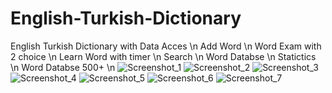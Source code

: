 # English-Turkish-Dictionary
English Turkish Dictionary with Data Acces \n
Add Word \n
Word Exam with 2 choice \n
Learn Word with timer \n 
Search \n
Word Databse \n
Statictics \n
Word Databse 500+ \n
![Screenshot_1](https://user-images.githubusercontent.com/51006791/58371358-52b4c780-7f19-11e9-94a1-d595fd365a89.png)
![Screenshot_2](https://user-images.githubusercontent.com/51006791/58371359-52b4c780-7f19-11e9-821a-a8a19e3b9670.png)
![Screenshot_3](https://user-images.githubusercontent.com/51006791/58371360-534d5e00-7f19-11e9-810a-dd4ad90f76e3.png)
![Screenshot_4](https://user-images.githubusercontent.com/51006791/58371361-53e5f480-7f19-11e9-8fb1-9c571d3d8e00.png)
![Screenshot_5](https://user-images.githubusercontent.com/51006791/58371362-53e5f480-7f19-11e9-998e-361e27253ccb.png)
![Screenshot_6](https://user-images.githubusercontent.com/51006791/58371364-547e8b00-7f19-11e9-8dec-f5659309713c.png)
![Screenshot_7](https://user-images.githubusercontent.com/51006791/58371365-55172180-7f19-11e9-96b1-0fb3c7c4408e.png)


